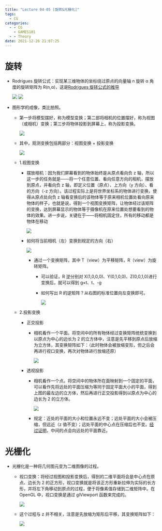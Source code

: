 ```yaml
---
title: "Lecture 04-05 [旋转&光栅化]"
tags:
  - CG
categories:
  - - CG
    - GAMES101
  - - Theory
date: 2021-12-26 21:07:25
---
```


# 旋转

- Rodrigues 旋转公式：实现某三维物体的坐标绕过原点的向量轴 n 旋转 α 角度的旋转矩阵为 R(n,α)，这是[Rodrigues 旋转公式的推导](https://dreamfields.github.io/2021/08/06/GAMES101%E9%87%8D%E8%A6%81%E5%85%AC%E5%BC%8F%E6%8E%A8%E5%AF%BC%E8%A1%A5%E5%85%85/#Rodrigues%E6%97%8B%E8%BD%AC%E5%85%AC%E5%BC%8F)

  ![](11e15ed4-a5a4-4d8f-9548-8ea3a666bc1e-11709514.jpg)
  ![](c07cae47-379d-4cf9-be8e-c374a6d6d84a-11709514.jpg)

- 图形学的成像，类比拍照。

  - 第一步将模型摆好，称为模型变换；第二部将相机的位置摆好，称为视图（或相机）变换；第三步将物体投影到屏幕上，称为投影变换。

    ![](b4c37547-b653-4143-9757-fa34a446a312-11709514.jpg)

  - 其中，观测变换包括两部分：视图变换 \+ 投影变换

    ![](aa77ced8-dfb8-4956-9bd1-abeb8ca11b24-11709514.jpg)

  - 1.视图变换

    - 摆放相机：因为我们屏幕看到的物体始终是从原点看向负 z 轴，所以这一步的任务就是——将一个任意位置、看向任意方向的相机，摆放到原点，并看向负 z 轴，即定义位置（原点）、上方向（y 方向）、看的方向（-z 方向）。该过程实际上是将世界坐标系的物体进行变换，使得从原点处向负 z 轴看变换后的该物体等于原来相机位置处看向原来物体的样子，也就是说，得到一个视图变换矩阵，让物体经过该矩阵的变换，达到屏幕显示的物体等于摄像机在原来位置处想要看到的物体的效果。进一步说，关键在于——将相机固定住，所有的移动都是物体在移动

      ![](15b83597-7bb1-4818-b44b-a790899a53f9-11709514.jpg)

    - 如何将当前相机（左）变换到规定的方向（右）

      ![](305737c0-7340-4837-aeb0-b4526b5f978a-11709514.jpg)

      - 通过一个变换矩阵，其中 T（view）为平移矩阵，R（view）为旋转矩阵。

        - 可以验证，R 逆分别对 X(1,0,0,0)、Y(0,1,0,0)、Z(0,0,1,0)进行变换后，就可以得到 g×t、t、-g
        - 如何写出 R 的逆矩阵？从右图的标准位置向左变换即可。

          ![](6ea2e63d-54d3-40bc-9aa1-12e1db58e706-11709514.jpg)

  - 2.投影变换

    - 正交投影

      - 相机看作一个平面。将空间中的所有物体经过变换矩阵统统变换到以原点为中心的边长为 2 的立方体中，注意是先平移到原点后放缩为立方体，其变换矩阵如下：（此时物体会被放缩变形，但之后会再进行视口变换，再次对物体进行放缩还原）

        ![](cf838ce3-a04b-4e9c-a9ed-78c28f7bc83e-11709514.jpg)

    - 透视投影

      - 相机看作一个点。将空间中的物体所在面映射到一个固定的平面，可以看作先将远处的平面压缩为等同于固定平面大小的平面，得到上图的最左边的立方体，然后再进行正交投影得到以原点为中心的边长为 2 的立方体。

        ![](48860929-7010-4941-af7c-c7c3c3ae8f5c-11709514.jpg)

      - 规定：近处的平面的大小和位置永远不变；远处平面的大小会被压缩，但远近（z 值不变）；远处平面的中心点在压缩后也不变。[经过证明](https://dreamfields.github.io/2021/08/06/GAMES101%E9%87%8D%E8%A6%81%E5%85%AC%E5%BC%8F%E6%8E%A8%E5%AF%BC%E8%A1%A5%E5%85%85/#%F0%9F%92%99-%E9%80%8F%E8%A7%86%E6%8A%95%E5%BD%B1%E5%8F%98%E6%8D%A2%E5%9D%90%E6%A0%87%E5%8F%98%E5%8C%96%E8%AF%81%E6%98%8E)，中间的点会向远处的平面靠近。

# 光栅化

- 光栅化是一种将几何图元变为二维图像的过程。

  - 视口变换：将经过视图和投影变换后，得到的二维平面将会是中心点在原点、边长为 2 的正方形，视口变换就是将该正方形重新拉伸为实际的长方形，并将左下角移动到原点的过程，便于将像素值存储到二维矩阵中。在 OpenGL 中，视口变换是通过 glViewport 函数来完成的。

    ![](6aba5f6a-94a1-4a3d-bd57-338475d7f0e1-11709514.jpg)

  - 这个过程与 z 并不相关，注意是先放缩为矩形后平移，其变换矩阵如下：

    ![](5b874574-796c-4b3c-8da2-03a6065a548a-11709514.jpg)
